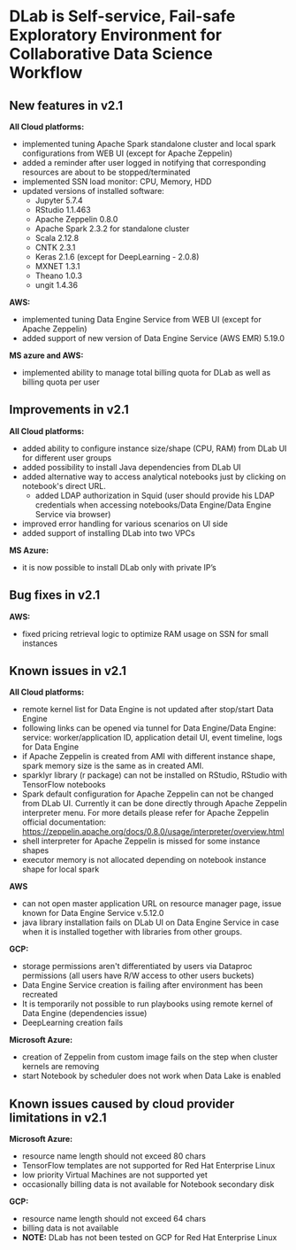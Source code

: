 # DLab is Self-service, Fail-safe Exploratory Environment for Collaborative Data Science Workflow

## New features in v2.1
**All Cloud platforms:**
- implemented tuning Apache Spark standalone cluster and local spark  configurations from WEB UI (except for Apache Zeppelin)
- added a reminder after user logged in notifying that corresponding resources are about to be stopped/terminated
- implemented SSN load monitor: CPU, Memory, HDD
- updated versions of installed software:
    * Jupyter 5.7.4
    * RStudio 1.1.463
    * Apache Zeppelin 0.8.0
    * Apache Spark 2.3.2 for standalone cluster 
    * Scala 2.12.8
    * CNTK 2.3.1
    * Keras 2.1.6 (except for DeepLearning - 2.0.8)
    * MXNET 1.3.1
    * Theano 1.0.3
    * ungit 1.4.36

**AWS:**
- implemented tuning Data Engine Service from WEB UI (except for Apache Zeppelin)
- added support of new version of Data Engine Service (AWS EMR) 5.19.0

**MS azure and AWS:**
- implemented ability to manage total billing quota for DLab as well as billing quota per user

## Improvements in v2.1

**All Cloud platforms:**
- added ability to configure instance size/shape (CPU, RAM) from DLab UI for different user groups
- added possibility to install Java dependencies from DLab UI
- added alternative way to access analytical notebooks just by clicking on notebook's direct URL.
    * added LDAP authorization in Squid (user should provide his LDAP credentials when accessing notebooks/Data Engine/Data Engine Service via browser)
- improved error handling for various scenarios on UI side 
- added support of installing DLab into two VPCs

**MS Azure:**
- it is now possible to install DLab only with private IP’s 

## Bug fixes in v2.1
**AWS:**
- fixed pricing retrieval logic to optimize RAM usage on SSN for small instances

## Known issues in v2.1
**All Cloud platforms:**
- remote kernel list for Data Engine is not updated after stop/start Data Engine 
- following links can be opened via tunnel for Data Engine/Data Engine: service: worker/application ID, application detail UI, event timeline, logs for Data Engine
- if Apache Zeppelin is created from AMI with different instance shape, spark memory size is the same as in created AMI.
- sparklyr library (r package) can not be installed on RStudio, RStudio with TensorFlow notebooks
- Spark default configuration for Apache Zeppelin can not be changed from DLab UI.  Currently it can be done directly through Apache Zeppelin interpreter menu.
For more details please refer for Apache Zeppelin official documentation: https://zeppelin.apache.org/docs/0.8.0/usage/interpreter/overview.html
- shell interpreter for Apache Zeppelin is missed for some instance shapes 
- executor memory is not allocated depending on notebook instance shape for local spark


**AWS**
- can not open master application URL on resource manager page, issue known for Data Engine Service v.5.12.0
- java library installation fails on DLab UI on Data Engine Service in case when it is installed together with libraries from other groups.

**GCP:**
- storage permissions aren't differentiated by users via Dataproc permissions (all users have R/W access to other users buckets)
- Data Engine Service creation is failing after environment has been recreated
- It is temporarily not possible to run playbooks using remote kernel of Data Engine (dependencies issue)
- DeepLearning creation fails 

**Microsoft Azure:**
- creation of Zeppelin from custom image fails on the step when cluster kernels are removing
- start Notebook by scheduler does not work when Data Lake is enabled 

## Known issues caused by cloud provider limitations in v2.1

**Microsoft Azure:**
- resource name length should not exceed 80 chars
- TensorFlow templates are not supported for Red Hat Enterprise Linux
- low priority Virtual Machines are not supported yet
- occasionally billing data is not available for Notebook secondary disk

**GCP:**
- resource name length should not exceed 64 chars
- billing data is not available
- **NOTE:** DLab has not been tested on GCP for Red Hat Enterprise Linux